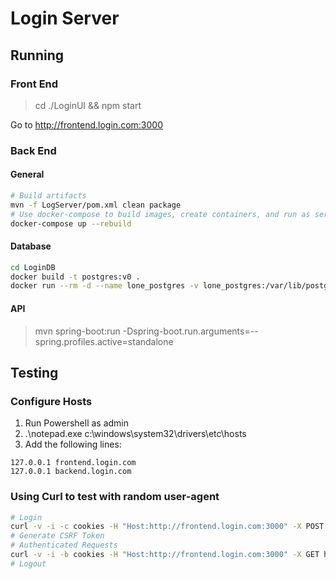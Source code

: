 # Login Server

## Running

### Front End

> cd ./LoginUI && npm start

Go to http://frontend.login.com:3000

### Back End

#### General

```bash
# Build artifacts
mvn -f LogServer/pom.xml clean package
# Use docker-compose to build images, create containers, and run as services
docker-compose up --rebuild
```
#### Database

```bash
cd LoginDB
docker build -t postgres:v0 .
docker run --rm -d --name lone_postgres -v lone_postgres:/var/lib/postgresql/data -p 5432:5432 postgres:v0
```

#### API

> mvn spring-boot:run -Dspring-boot.run.arguments=--spring.profiles.active=standalone

## Testing

### Configure Hosts

1. Run Powershell as admin
2. .\notepad.exe c:\windows\system32\drivers\etc\hosts
3. Add the following lines:
```
127.0.0.1 frontend.login.com
127.0.0.1 backend.login.com
```

### Using Curl to test with random user-agent

```bash
# Login
curl -v -i -c cookies -H "Host:http://frontend.login.com:3000" -X POST -F 'username=admin1' -F 'password=admin1' http://localhost/app/login
# Generate CSRF Token
# Authenticated Requests
curl -v -i -b cookies -H "Host:http://frontend.login.com:3000" -X GET http://localhost/api/users/2
# Logout
```